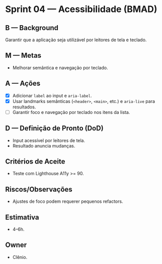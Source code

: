 # Sprint 04 — Acessibilidade (BMAD)

## B — Background
Garantir que a aplicação seja utilizável por leitores de tela e teclado.

## M — Metas
- Melhorar semântica e navegação por teclado.

## A — Ações
- [x] Adicionar `label` ao input e `aria-label`.
- [x] Usar landmarks semânticas (`<header>`, `<main>`, etc.) e `aria-live` para resultados.
- [ ] Garantir foco e navegação por teclado nos itens da lista.

## D — Definição de Pronto (DoD)
- Input acessível por leitores de tela.
- Resultado anuncia mudanças.

## Critérios de Aceite
- Teste com Lighthouse A11y >= 90.

## Riscos/Observações
- Ajustes de foco podem requerer pequenos refactors.

## Estimativa
- 4–6h.

## Owner
- Clênio.
